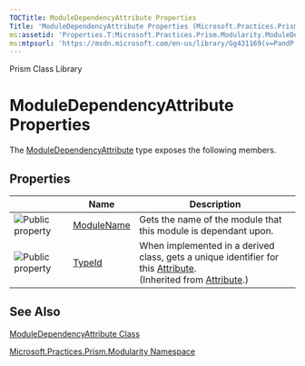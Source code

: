 ```yaml
---
TOCTitle: ModuleDependencyAttribute Properties
Title: 'ModuleDependencyAttribute Properties (Microsoft.Practices.Prism.Modularity)'
ms:assetid: 'Properties.T:Microsoft.Practices.Prism.Modularity.ModuleDependencyAttribute'
ms:mtpsurl: 'https://msdn.microsoft.com/en-us/library/Gg431169(v=PandP.50)'
---
```


Prism Class Library

ModuleDependencyAttribute Properties
====================================

The [ModuleDependencyAttribute](https://msdn.microsoft.com/library/microsoft.practices.prism.modularity.moduledependencyattribute) type exposes the following members.

Properties
----------

<span id="propertyTableToggle"></span>
<table>

<thead>
<tr class="header">
<th> </th>
<th>Name</th>
<th>Description</th>
</tr>
</thead>
<tbody>
<tr class="odd">
<td><img src="https://msdn.microsoft.com/en-us/Gg431169.pubproperty(en-us,PandP.50).gif" title="Public property" /></td>
<td><a href="https://msdn.microsoft.com/library/microsoft.practices.prism.modularity.moduledependencyattribute.modulename">ModuleName</a></td>
<td><div class="summary">
Gets the name of the module that this module is dependant upon.
</div></td>
</tr>
<tr class="even">
<td><img src="https://msdn.microsoft.com/en-us/Gg431169.pubproperty(en-us,PandP.50).gif" title="Public property" /></td>
<td><a href="http://msdn.microsoft.com/en-us/library/sa1bf03e">TypeId</a></td>
<td><div class="summary">
When implemented in a derived class, gets a unique identifier for this <a href="http://msdn.microsoft.com/en-us/library/e8kc3626">Attribute</a>.
</div>
(Inherited from <a href="http://msdn.microsoft.com/en-us/library/e8kc3626">Attribute</a>.)</td>
</tr>
</tbody>
</table>

See Also
--------


[ModuleDependencyAttribute Class](https://msdn.microsoft.com/library/microsoft.practices.prism.modularity.moduledependencyattribute)

[Microsoft.Practices.Prism.Modularity Namespace](https://msdn.microsoft.com/library/microsoft.practices.prism.modularity)
